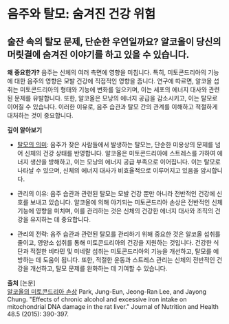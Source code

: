 ﻿

# 음주와 탈모: 숨겨진 건강 위험

## 술잔 속의 탈모 문제, 단순한 우연일까요? 알코올이 당신의 머릿결에 숨겨진 이야기를 하고 있을 수 있습니다.

**왜 중요한가?** 
음주는 신체의 여러 측면에 영향을 미칩니다. 특히, 미토콘드리아의 기능에 대한 음주의 영향은 모발 건강에 직접적인 영향을 줍니다. 연구에 따르면, 알코올 섭취는 미토콘드리아의 형태와 기능에 변화를 일으키며, 이는 세포의 에너지 대사와 관련된 문제를 유발합니다. 또한, 알코올은 모낭의 에너지 공급을 감소시키고, 이는 탈모로 이어질 수 있습니다. 이러한 이유로, 음주 습관과 탈모 간의 관계를 이해하고 적절하게 대처하는 것이 중요합니다. 

**깊이 알아보기** 

- [탈모의 의미](/m04/m0401/m040101): 음주가 잦은 사람들에서 발생하는 탈모는, 단순한 미용상의 문제를 넘어 신체의 건강 상태를 반영합니다. 알코올은 미토콘드리아에 스트레스를 가하여 에너지 생산을 방해하고, 이는 모낭의 에너지 공급 부족으로 이어집니다. 이는 탈모로 나타날 수 있으며, 신체의 에너지 대사가 비효율적으로 이루어지고 있음을 암시합니다. 

- 관리의 이유: 음주 습관과 관련된 탈모는 모발 건강 뿐만 아니라 전반적인 건강에 신호를 보내고 있습니다. 알코올에 의해 야기되는 미토콘드리아 손상은 전반적인 신체 기능에 영향을 미치며, 이를 관리하는 것은 신체의 건강한 에너지 대사와 조직의 건강을 유지하는 데 중요합니다. 

- 관리의 전략: 음주 습관과 관련된 탈모를 관리하기 위해 중요한 것은 알코올 섭취를 줄이고, 영양소 섭취를 통해 미토콘드리아의 건강을 지원하는 것입니다. 건강한 식단과 적절한 비타민 및 미네랄 섭취는 미토콘드리아의 기능을 개선하고, 탈모를 예방하는 데 도움이 됩니다. 또한, 적절한 운동과 스트레스 관리는 신체의 전반적인 건강을 개선하고, 탈모 문제를 완화하는 데 기여할 수 있습니다.

**출처**
[논문]   
[알코올의 미토콘드리아 손상](/m04/m0407/m040714) Park, Jung-Eun, Jeong-Ran Lee, and Jayong Chung. "Effects of chronic alcohol and excessive iron intake on mitochondrial DNA damage in the rat liver." Journal of Nutrition and Health 48.5 (2015): 390-397.
<!--stackedit_data:
eyJoaXN0b3J5IjpbMTYxNTk1MTEyMiwxMjE1MTQ3MjRdfQ==
-->